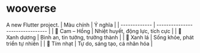 # wooverse

A new Flutter project.
| Màu chính     | Ý nghĩa                          |
| ------------- | -------------------------------- |
| 🌅 Cam – Hồng | Nhiệt huyết, động lực, tích cực  |
| 💙 Xanh dương | Bình an, tin tưởng, trưởng thành |
| 🌿 Xanh lá    | Sống khỏe, phát triển tự nhiên   |
| 💜 Tím nhạt   | Tự do, sáng tạo, cá nhân hóa     |

